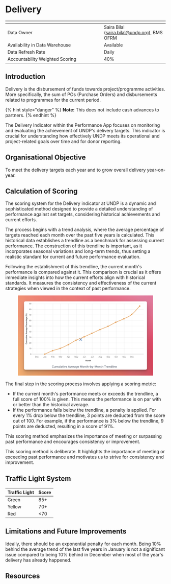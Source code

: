 # Delivery

<table data-header-hidden><thead><tr><th width="289"></th><th></th></tr></thead><tbody><tr><td>Data Owner</td><td>Saira Bilal (<a href="mailto:saira.bilal@undp.org">saira.bilal@undp.org</a>), BMS OFRM</td></tr><tr><td>Availability in Data Warehouse</td><td>Available</td></tr><tr><td>Data Refresh Rate</td><td>Daily</td></tr><tr><td>Accountability Weighted Scoring</td><td>40%</td></tr></tbody></table>



## Introduction

Delivery is the disbursement of funds towards project/programme activities. More specifically, the sum of POs (Purchase Orders) and disbursements related to programmes for the current period.&#x20;

{% hint style="danger" %}
**Note:** This does not include cash advances to partners.
{% endhint %}

The Delivery Indicator within the Performance App focuses on monitoring and evaluating the achievement of UNDP's delivery targets. This indicator is crucial for understanding how effectively UNDP meets its operational and project-related goals over time and for donor reporting.

## Organisational Objective

To meet the delivery targets each year and to grow overall delivery year-on-year.

## Calculation of Scoring

The scoring system for the Delivery indicator at UNDP is a dynamic and sophisticated method designed to provide a detailed understanding of performance against set targets, considering historical achievements and current efforts.

The process begins with a trend analysis, where the average percentage of targets reached each month over the past five years is calculated. This historical data establishes a trendline as a benchmark for assessing current performance. The construction of this trendline is important, as it incorporates seasonal variations and long-term trends, thus setting a realistic standard for current and future performance evaluation.

Following the establishment of this trendline, the current month's performance is compared against it. This comparison is crucial as it offers immediate insights into how the current efforts align with historical standards. It measures the consistency and effectiveness of the current strategies when viewed in the context of past performance.

<figure><img src="../../.gitbook/assets/UNDP Delivery Trendline.png" alt=""><figcaption></figcaption></figure>

The final step in the scoring process involves applying a scoring metric:

* If the current month's performance meets or exceeds the trendline, a full score of 100% is given. This means the performance is on par with or better than the historical average.
* If the performance falls below the trendline, a penalty is applied. For every 1% drop below the trendline, 3 points are deducted from the score out of 100. For example, if the performance is 3% below the trendline, 9 points are deducted, resulting in a score of 91%.

This scoring method emphasizes the importance of meeting or surpassing past performance and encourages consistency or improvement.

This scoring method is deliberate. It highlights the importance of meeting or exceeding past performance and motivates us to strive for consistency and improvement.

## Traffic Light System

| Traffic Light | Score |
| ------------- | ----- |
| Green         | 85+   |
| Yellow        | 70+   |
| Red           | <70   |



## Limitations and Future Improvements

Ideally, there should be an exponential penalty for each month. Being 10% behind the average trend of the last five years in January is not a significant issue compared to being 10% behind in December when most of the year's delivery has already happened.

## Resources
